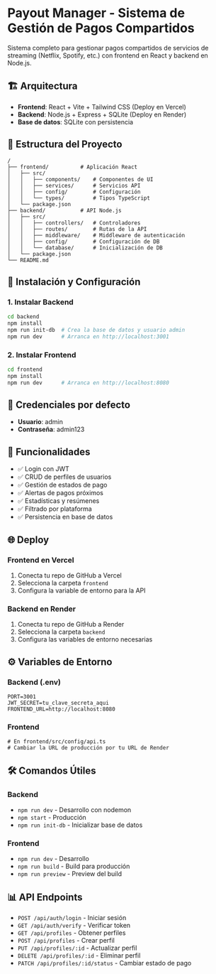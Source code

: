 
# Payout Manager - Sistema de Gestión de Pagos Compartidos

Sistema completo para gestionar pagos compartidos de servicios de streaming (Netflix, Spotify, etc.) con frontend en React y backend en Node.js.

## 🏗️ Arquitectura

- **Frontend**: React + Vite + Tailwind CSS (Deploy en Vercel)
- **Backend**: Node.js + Express + SQLite (Deploy en Render)
- **Base de datos**: SQLite con persistencia

## 📁 Estructura del Proyecto

```
/
├── frontend/          # Aplicación React
│   ├── src/
│   │   ├── components/    # Componentes de UI
│   │   ├── services/      # Servicios API
│   │   ├── config/        # Configuración
│   │   └── types/         # Tipos TypeScript
│   └── package.json
├── backend/           # API Node.js
│   ├── src/
│   │   ├── controllers/   # Controladores
│   │   ├── routes/        # Rutas de la API
│   │   ├── middleware/    # Middleware de autenticación
│   │   ├── config/        # Configuración de DB
│   │   └── database/      # Inicialización de DB
│   └── package.json
└── README.md
```

## 🚀 Instalación y Configuración

### 1. Instalar Backend
```bash
cd backend
npm install
npm run init-db  # Crea la base de datos y usuario admin
npm run dev      # Arranca en http://localhost:3001
```

### 2. Instalar Frontend
```bash
cd frontend
npm install
npm run dev      # Arranca en http://localhost:8080
```

## 🔐 Credenciales por defecto

- **Usuario**: admin
- **Contraseña**: admin123

## 📱 Funcionalidades

- ✅ Login con JWT
- ✅ CRUD de perfiles de usuarios
- ✅ Gestión de estados de pago
- ✅ Alertas de pagos próximos
- ✅ Estadísticas y resúmenes
- ✅ Filtrado por plataforma
- ✅ Persistencia en base de datos

## 🌐 Deploy

### Frontend en Vercel
1. Conecta tu repo de GitHub a Vercel
2. Selecciona la carpeta `frontend`
3. Configura la variable de entorno para la API

### Backend en Render
1. Conecta tu repo de GitHub a Render
2. Selecciona la carpeta `backend`
3. Configura las variables de entorno necesarias

## ⚙️ Variables de Entorno

### Backend (.env)
```
PORT=3001
JWT_SECRET=tu_clave_secreta_aqui
FRONTEND_URL=http://localhost:8080
```

### Frontend
```
# En frontend/src/config/api.ts
# Cambiar la URL de producción por tu URL de Render
```

## 🛠️ Comandos Útiles

### Backend
- `npm run dev` - Desarrollo con nodemon
- `npm start` - Producción
- `npm run init-db` - Inicializar base de datos

### Frontend
- `npm run dev` - Desarrollo
- `npm run build` - Build para producción
- `npm run preview` - Preview del build

## 📊 API Endpoints

- `POST /api/auth/login` - Iniciar sesión
- `GET /api/auth/verify` - Verificar token
- `GET /api/profiles` - Obtener perfiles
- `POST /api/profiles` - Crear perfil
- `PUT /api/profiles/:id` - Actualizar perfil
- `DELETE /api/profiles/:id` - Eliminar perfil
- `PATCH /api/profiles/:id/status` - Cambiar estado de pago
